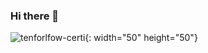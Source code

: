 ### Hi there 👋
![tenforlfow-certi](https://api.accredible.com/v1/frontend/credential_website_embed_image/badge/32041864){: width="50" height="50"}

<!--
**leth2/leth2** is a ✨ _special_ ✨ repository because its `README.md` (this file) appears on your GitHub profile.

Here are some ideas to get you started:

- 🔭 I’m currently working on ...
- 🌱 I’m currently learning ...
- 👯 I’m looking to collaborate on ...
- 🤔 I’m looking for help with ...
- 💬 Ask me about ...
- 📫 How to reach me: ...
- 😄 Pronouns: ...
- ⚡ Fun fact: ...
-->
